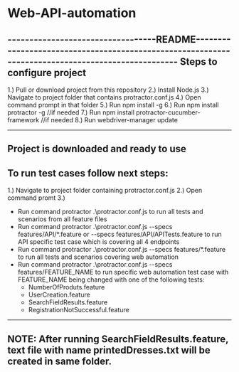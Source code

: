 # Web-API-automation
----------------------------------README--------------------------------------------------------------------------------------------------
Steps to configure project
------------------------------------------------------------------------------------------------------------------------------------------
1.) Pull or download project from this repository
2.) Install Node.js
3.) Navigate to project folder that contains protractor.conf.js
4.) Open command prompt in that folder
5.) Run npm install -g
6.) Run npm install protractor -g //if needed
7.) Run npm install protractor-cucumber-framework //if needed
8.) Run webdriver-manager update

------------------------------------------------------------------------------------------------------------------------------------------
Project is downloaded and ready to use
------------------------------------------------------------------------------------------------------------------------------------------
To run test cases follow next steps:
------------------------------------------------------------------------------------------------------------------------------------------
1.) Navigate to project folder containing protractor.conf.js
2.) Open command promt
3.)
  - Run command protractor .\protractor.conf.js to run all tests and scenarios from all feature files
  - Run command protractor .\protractor.conf.js --specs features/API/*.feature or --specs features/API/APITests.feature to run API        specific test case which is covering all 4 endpoints 
  - Run command protractor .\protractor.conf.js --specs features/*.feature to run all tests and scenarios covering web automation
  - Run command protractor .\protractor.conf.js --specs features/FEATURE_NAME to run specific web automation test case with FEATURE_NAME being changed with one of the following tests:
      - NumberOfProduts.feature
      - UserCreation.feature
      - SearchFieldResults.feature
      - RegistrationNotSuccessful.feature

------------------------------------------------------------------------------------------------------------------------------------------
NOTE: After running SearchFieldResults.feature, text file with name printedDresses.txt will be created in same folder.
------------------------------------------------------------------------------------------------------------------------------------------
  
